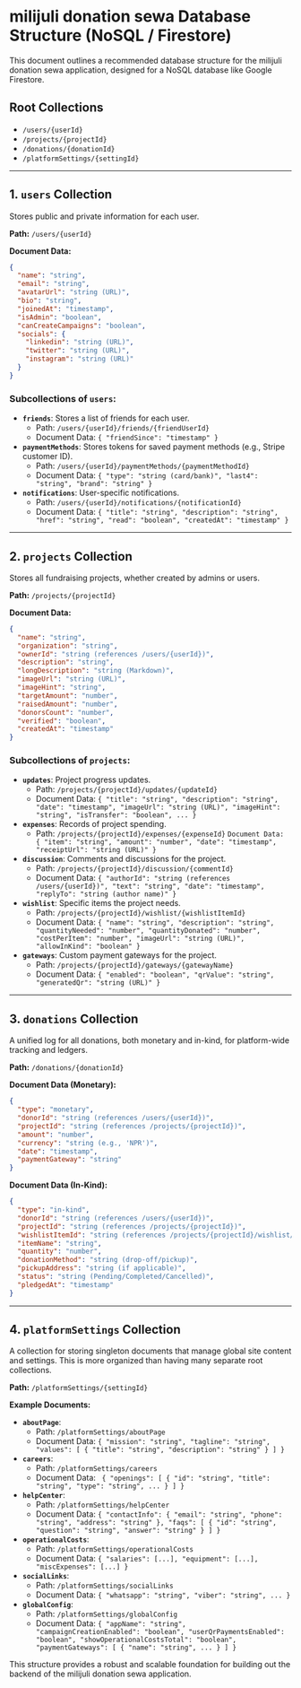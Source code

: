 # milijuli donation sewa Database Structure (NoSQL / Firestore)

This document outlines a recommended database structure for the milijuli donation sewa application, designed for a NoSQL database like Google Firestore.

## Root Collections

-   `/users/{userId}`
-   `/projects/{projectId}`
-   `/donations/{donationId}`
-   `/platformSettings/{settingId}`

---

## 1. `users` Collection

Stores public and private information for each user.

**Path:** `/users/{userId}`

**Document Data:**

```json
{
  "name": "string",
  "email": "string",
  "avatarUrl": "string (URL)",
  "bio": "string",
  "joinedAt": "timestamp",
  "isAdmin": "boolean",
  "canCreateCampaigns": "boolean",
  "socials": {
    "linkedin": "string (URL)",
    "twitter": "string (URL)",
    "instagram": "string (URL)"
  }
}
```

### Subcollections of `users`:

-   **`friends`**: Stores a list of friends for each user.
    -   Path: `/users/{userId}/friends/{friendUserId}`
    -   Document Data: `{ "friendSince": "timestamp" }`
-   **`paymentMethods`**: Stores tokens for saved payment methods (e.g., Stripe customer ID).
    -   Path: `/users/{userId}/paymentMethods/{paymentMethodId}`
    -   Document Data: `{ "type": "string (card/bank)", "last4": "string", "brand": "string" }`
-   **`notifications`**: User-specific notifications.
    -   Path: `/users/{userId}/notifications/{notificationId}`
    -   Document Data: `{ "title": "string", "description": "string", "href": "string", "read": "boolean", "createdAt": "timestamp" }`

---

## 2. `projects` Collection

Stores all fundraising projects, whether created by admins or users.

**Path:** `/projects/{projectId}`

**Document Data:**

```json
{
  "name": "string",
  "organization": "string",
  "ownerId": "string (references /users/{userId})",
  "description": "string",
  "longDescription": "string (Markdown)",
  "imageUrl": "string (URL)",
  "imageHint": "string",
  "targetAmount": "number",
  "raisedAmount": "number",
  "donorsCount": "number",
  "verified": "boolean",
  "createdAt": "timestamp"
}
```

### Subcollections of `projects`:

-   **`updates`**: Project progress updates.
    -   Path: `/projects/{projectId}/updates/{updateId}`
    -   Document Data: `{ "title": "string", "description": "string", "date": "timestamp", "imageUrl": "string (URL)", "imageHint": "string", "isTransfer": "boolean", ... }`
-   **`expenses`**: Records of project spending.
    -   Path: `/projects/{projectId}/expenses/{expenseId}`
     `Document Data: { "item": "string", "amount": "number", "date": "timestamp", "receiptUrl": "string (URL)" }`
-   **`discussion`**: Comments and discussions for the project.
    -   Path: `/projects/{projectId}/discussion/{commentId}`
    -   Document Data: `{ "authorId": "string (references /users/{userId})", "text": "string", "date": "timestamp", "replyTo": "string (author name)" }`
-   **`wishlist`**: Specific items the project needs.
    -   Path: `/projects/{projectId}/wishlist/{wishlistItemId}`
    -   Document Data: `{ "name": "string", "description": "string", "quantityNeeded": "number", "quantityDonated": "number", "costPerItem": "number", "imageUrl": "string (URL)", "allowInKind": "boolean" }`
-   **`gateways`**: Custom payment gateways for the project.
    -   Path: `/projects/{projectId}/gateways/{gatewayName}`
    -   Document Data: `{ "enabled": "boolean", "qrValue": "string", "generatedQr": "string (URL)" }`

---

## 3. `donations` Collection

A unified log for all donations, both monetary and in-kind, for platform-wide tracking and ledgers.

**Path:** `/donations/{donationId}`

**Document Data (Monetary):**

```json
{
  "type": "monetary",
  "donorId": "string (references /users/{userId})",
  "projectId": "string (references /projects/{projectId})",
  "amount": "number",
  "currency": "string (e.g., 'NPR')",
  "date": "timestamp",
  "paymentGateway": "string"
}
```

**Document Data (In-Kind):**

```json
{
  "type": "in-kind",
  "donorId": "string (references /users/{userId})",
  "projectId": "string (references /projects/{projectId})",
  "wishlistItemId": "string (references /projects/{projectId}/wishlist/{wishlistItemId})",
  "itemName": "string",
  "quantity": "number",
  "donationMethod": "string (drop-off/pickup)",
  "pickupAddress": "string (if applicable)",
  "status": "string (Pending/Completed/Cancelled)",
  "pledgedAt": "timestamp"
}
```

---

## 4. `platformSettings` Collection

A collection for storing singleton documents that manage global site content and settings. This is more organized than having many separate root collections.

**Path:** `/platformSettings/{settingId}`

**Example Documents:**

-   **`aboutPage`**:
    -   Path: `/platformSettings/aboutPage`
    -   Document Data: `{ "mission": "string", "tagline": "string", "values": [ { "title": "string", "description": "string" } ] }`
-   **`careers`**:
    -   Path: `/platformSettings/careers`
    -   Document Data: ` { "openings": [ { "id": "string", "title": "string", "type": "string", ... } ] }`
-   **`helpCenter`**:
    -   Path: `/platformSettings/helpCenter`
    -   Document Data: `{ "contactInfo": { "email": "string", "phone": "string", "address": "string" }, "faqs": [ { "id": "string", "question": "string", "answer": "string" } ] }`
-   **`operationalCosts`**:
    -   Path: `/platformSettings/operationalCosts`
    -   Document Data: `{ "salaries": [...], "equipment": [...], "miscExpenses": [...] }`
-   **`socialLinks`**:
    -   Path: `/platformSettings/socialLinks`
    -   Document Data: `{ "whatsapp": "string", "viber": "string", ... }`
-   **`globalConfig`**:
    -   Path: `/platformSettings/globalConfig`
    -   Document Data: `{ "appName": "string", "campaignCreationEnabled": "boolean", "userQrPaymentsEnabled": "boolean", "showOperationalCostsTotal": "boolean", "paymentGateways": [ { "name": "string", ... } ] }`

This structure provides a robust and scalable foundation for building out the backend of the milijuli donation sewa application.
